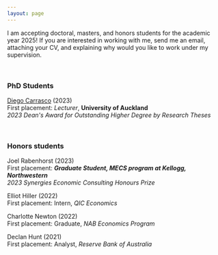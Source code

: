 ```yaml
---
layout: page
---
```

I am accepting doctoral, masters, and honors students for the academic year 2025! If you are interested in working with me, send me an email, attaching your CV, and explaining why would you like to work under my supervision.

<br>

### PhD Students
[Diego Carrasco](https://sites.google.com/view/dcarrasco/home?authuser=0) (2023)  
First placement: *Lecturer*, **University of Auckland**  
*2023 Dean's Award for Outstanding Higher Degree by Research Theses*

<br>

### Honors students

Joel Rabenhorst (2023)  
First placement: ***Graduate Student, MECS program at Kellogg, Northwestern***  
*2023 Synergies Economic Consulting Honours Prize*

Elliot Hiller (2022)  
First placement: Intern, *QIC Economics*

Charlotte Newton (2022)  
First placement: Graduate, *NAB Economics Program*

Declan Hunt (2021)  
First placement: Analyst, *Reserve Bank of Australia*

